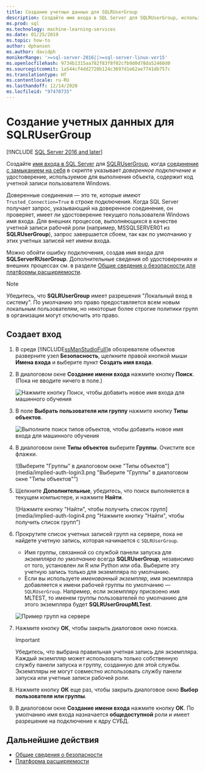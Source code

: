 ```yaml
---
title: Создание учетных данных для SQLRUserGroup
description: Создайте имя входа в SQL Server для SQLRUserGroup, используя подразумеваемую проверку подлинности для входа на сервер, для преобразования идентификатора в вызывающего пользователя.
ms.prod: sql
ms.technology: machine-learning-services
ms.date: 01/25/2019
ms.topic: how-to
author: dphansen
ms.author: davidph
monikerRange: '>=sql-server-2016||>=sql-server-linux-ver15'
ms.openlocfilehash: 9734b1315aa782f83f8f02cfb9d0d78da52460d0
ms.sourcegitcommit: 1a544cf4dd2720b124c3697d1e62ae7741db757c
ms.translationtype: HT
ms.contentlocale: ru-RU
ms.lasthandoff: 12/14/2020
ms.locfileid: "97470735"
---
```

# <a name="create-a-login-for-sqlrusergroup"></a>Создание учетных данных для SQLRUserGroup
[!INCLUDE [SQL Server 2016 and later](../../includes/applies-to-version/sqlserver2016.md)]

Создайте [имя входа в SQL Server](../../relational-databases/security/authentication-access/create-a-login.md) для [SQLRUserGroup](../concepts/security.md#sqlrusergroup), когда [соединение с замыканием на себя](../../machine-learning/concepts/security.md#implied-authentication) в скрипте указывает *доверенное подключение* и удостоверение, используемое для выполнения объекта, содержит код учетной записи пользователя Windows.

Доверенные соединения — это те, которые имеют `Trusted_Connection=True` в строке подключения. Когда SQL Server получает запрос, указывающий на доверенное соединение, он проверяет, имеет ли удостоверение текущего пользователя Windows имя входа. Для внешних процессов, выполняющихся в качестве учетной записи рабочей роли (например, MSSQLSERVER01 из **SQLRUserGroup**), запрос завершается сбоем, так как по умолчанию у этих учетных записей нет имени входа.

Можно обойти ошибку подключения, создав имя входа для **SQLServerRUserGroup**. Дополнительные сведения об удостоверениях и внешних процессах см. в разделе [Общие сведения о безопасности для платформы расширяемости](../concepts/security.md).

> [!Note]
> Убедитесь, что **SQLRUserGroup** имеет разрешения "Локальный вход в систему". По умолчанию это право предоставляется всем новым локальным пользователям, но некоторые более строгие политики групп в организации могут отключить это право.

## <a name="create-a-login"></a>Создает вход

1. В среде [!INCLUDE[ssManStudioFull](../../includes/ssmanstudiofull-md.md)]в обозревателе объектов разверните узел **Безопасность**, щелкните правой кнопкой мыши **Имена входа** и выберите пункт **Создать имя входа**.

2. В диалоговом окне **Создание имени входа** нажмите кнопку **Поиск**. (Пока не вводите ничего в поле.)
    
     ![Нажмите кнопку Поиск, чтобы добавить новое имя входа для машинного обучения](media/implied-auth-login1.png "Нажмите кнопку Поиск, чтобы добавить новое имя входа для машинного обучения")

3. В поле **Выбрать пользователя или группу** нажмите кнопку **Типы объектов**.

     ![Выполните поиск типов объектов, чтобы добавить новое имя входа для машинного обучения](media/implied-auth-login2.png "Выполните поиск типов объектов, чтобы добавить новое имя входа для машинного обучения")

4. В диалоговом окне **Типы объектов** выберите **Группы**. Очистите все флажки.

     ![Выберите "Группы" в диалоговом окне "Типы объектов"](media/implied-auth-login3.png "Выберите "Группы" в диалоговом окне "Типы объектов"")

4. Щелкните **Дополнительные**, убедитесь, что поиск выполняется в текущем компьютере, и нажмите **Найти**.

     ![Нажмите кнопку "Найти", чтобы получить список групп](media/implied-auth-login4.png "Нажмите кнопку "Найти", чтобы получить список групп")

5. Прокрутите список учетных записей групп на сервере, пока не найдете учетную запись, которая начинается с `SQLRUserGroup`.
    
    + Имя группы, связанной со службой панели запуска для _экземпляра по умолчанию_ всегда **SQLRUserGroup**, независимо от того, установлен ли R или Python или оба. Выберите эту учетную запись только для экземпляра по умолчанию.
    + Если вы используете _именованный экземпляр_, имя экземпляра добавляется к имени рабочей группы по умолчанию — `SQLRUserGroup`. Например, если экземпляру присвоено имя MLTEST, то именем группы пользователей по умолчанию для этого экземпляра будет **SQLRUserGroupMLTest**.
 
    ![Пример групп на сервере](media/implied-auth-login5.png "Пример групп на сервере")
   
5. Нажмите кнопку **ОК**, чтобы закрыть диалоговое окно поиска.

    > [!IMPORTANT]
    > Убедитесь, что выбрана правильная учетная запись для экземпляра. Каждый экземпляр может использовать только собственную службу панели запуска и группу, созданную для этой службы. Экземпляры не могут совместно использовать службу панели запуска или учетные записи рабочей роли.

6. Нажмите кнопку **ОК** еще раз, чтобы закрыть диалоговое окно **Выбор пользователя или группы**.

7. В диалоговом окне **Создание имени входа** нажмите кнопку **ОК**. По умолчанию имя входа назначается **общедоступной** роли и имеет разрешение на подключение к ядру СУБД.

## <a name="next-steps"></a>Дальнейшие действия

+ [Общие сведения о безопасности](../concepts/security.md)
+ [Платформа расширяемости](../concepts/extensibility-framework.md)